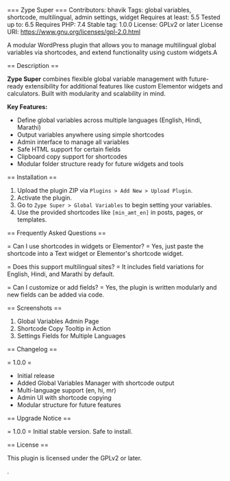 === Zype Super ===
Contributors: bhavik
Tags: global variables, shortcode, multilingual, admin settings, widget
Requires at least: 5.5
Tested up to: 6.5
Requires PHP: 7.4
Stable tag: 1.0.0
License: GPLv2 or later
License URI: https://www.gnu.org/licenses/gpl-2.0.html

A modular WordPress plugin that allows you to manage multilingual global variables via shortcodes, and extend functionality using custom widgets.A

== Description ==

**Zype Super** combines flexible global variable management with future-ready extensibility for additional features like custom Elementor widgets and calculators. Built with modularity and scalability in mind.

**Key Features:**

- Define global variables across multiple languages (English, Hindi, Marathi)
- Output variables anywhere using simple shortcodes
- Admin interface to manage all variables
- Safe HTML support for certain fields
- Clipboard copy support for shortcodes
- Modular folder structure ready for future widgets and tools

== Installation ==

1. Upload the plugin ZIP via `Plugins > Add New > Upload Plugin`.
2. Activate the plugin.
3. Go to `Zype Super > Global Variables` to begin setting your variables.
4. Use the provided shortcodes like `[min_amt_en]` in posts, pages, or templates.

== Frequently Asked Questions ==

= Can I use shortcodes in widgets or Elementor? =
Yes, just paste the shortcode into a Text widget or Elementor's shortcode widget.

= Does this support multilingual sites? =
It includes field variations for English, Hindi, and Marathi by default.

= Can I customize or add fields? =
Yes, the plugin is written modularly and new fields can be added via code.

== Screenshots ==

1. Global Variables Admin Page
2. Shortcode Copy Tooltip in Action
3. Settings Fields for Multiple Languages

== Changelog ==

= 1.0.0 =

- Initial release
- Added Global Variables Manager with shortcode output
- Multi-language support (en, hi, mr)
- Admin UI with shortcode copying
- Modular structure for future features

== Upgrade Notice ==

= 1.0.0 =
Initial stable version. Safe to install.

== License ==

This plugin is licensed under the GPLv2 or later.

.
